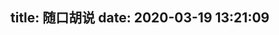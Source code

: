 title: 随口胡说
date: 2020-03-19 13:21:09
---
<!--
<link rel="stylesheet" href="https://cdn.jsdelivr.net/gh/HexoPlusPlus/HexoPlusPlus@1.2.0/talk.css" /> 
<script src="https://cdn.jsdelivr.net/gh/HexoPlusPlus/HexoPlusPlus@1.2.0/talk_user.js"></script>
<div id="hpp_talk"></div>
<script>
new hpp_talk({
id:"hpp_talk",
domain: "blog.cyfan.top",
limit: 10,
start: 0
});
</script>-->



<div id="h"></div>
<script src="https://cdn.jsdelivr.net/npm/htalk@2.0.1-beta-1"></script>
<script>
    new htalk.init({
        id: "h",
        domain: "hpt.cyfan.workers.dev",
        love: true,
        lg:"success",
        recaptcha: "6Lc6tp8aAAAAAO7y-YkhZQ3eYYt8FZnBi873CTGD"
    })
</script>

